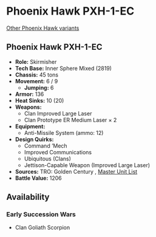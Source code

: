 # Phoenix Hawk PXH-1-EC 

[Other Phoenix Hawk variants](../phoenix_hawk.md) 

## Phoenix Hawk PXH-1-EC 

- **Role:** Skirmisher 
- **Tech Base:** Inner Sphere Mixed (2819) 
- **Chassis:** 45 tons 
- **Movement:** 6 / 9 
  - **Jumping:** 6 
- **Armor:** 136 
- **Heat Sinks:** 10 (20) 
- **Weapons:** 
  - Clan Improved Large Laser 
  - Clan Prototype ER Medium Laser × 2 
- **Equipment:** 
  - Anti-Missile System (ammo: 12) 
- **Design Quirks:** 
  - Command ’Mech 
  - Improved Communications 
  - Ubiquitous (Clans) 
  - Jettison-Capable Weapon (Improved Large Laser) 
- **Sources:** TRO: Golden Century , [Master Unit List](http://masterunitlist.info/Unit/Details/7678) 
- **Battle Value:** 1206 

## Availability 

### Early Succession Wars 

- Clan Goliath Scorpion 

